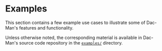 # Examples

This section contains a few example use cases
to illustrate some of Dac-Man's features and functionality.

Unless otherwise noted, the corresponding material is available in Dac-Man's source code repository
in the [`examples/`](https://github.com/dghoshal-lbl/dac-man/tree/master/examples) directory.
